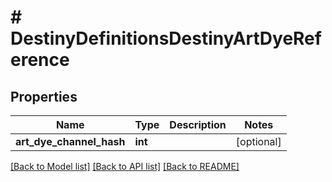 # # DestinyDefinitionsDestinyArtDyeReference

## Properties

Name | Type | Description | Notes
------------ | ------------- | ------------- | -------------
**art_dye_channel_hash** | **int** |  | [optional]

[[Back to Model list]](../../README.md#models) [[Back to API list]](../../README.md#endpoints) [[Back to README]](../../README.md)
